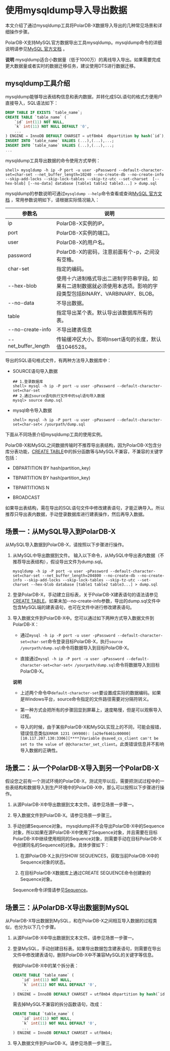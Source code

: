 使用mysqldump导入导出数据 
======================================

本文介绍了通过mysqldump工具将PolarDB-X数据导入导出的几种常见场景和详细操作步骤。

PolarDB-X支持MySQL官方数据导出工具mysqldump。mysqldump命令的详细说明请参见[MySQL 官方文档](http://dev.mysql.com/doc/refman/5.6/en/mysqldump.html) 。

**说明** mysqldump适合小数据量（低于1000万）的离线导入导出。如果需要完成更大数据量或者实时的数据迁移任务，建议使用DTS进行数据迁移。

mysqldump工具介绍 
----------------------------------

mysqldump能够导出表结构信息和表内数据，并转化成SQL语句的格式方便用户直接导入，SQL语法如下：

```sql
DROP TABLE IF EXISTS `table_name`;
CREATE TABLE `table_name` (
    `id` int(11) NOT NULL,
    `k` int(11) NOT NULL DEFAULT '0',
    ...
) ENGINE = InnoDB DEFAULT CHARSET = utf8mb4  dbpartition by hash(`id`);
INSERT INTO `table_name` VALUES (...),(...),...;
INSERT INTO `table_name` VALUES (...),(...),...;
...
```



mysqldump工具导出数据的命令使用方式举例：

```shell
shell> mysqldump -h ip -P port -u user -pPassword --default-character-set=char-set --net_buffer_length=10240 --no-create-db --no-create-info --skip-add-locks --skip-lock-tables --skip-tz-utc --set-charset  [--hex-blob] [--no-data] database [table1 table2 table3...] > dump.sql
```



mysqldump的参数说明可通过`mysqldump --help`命令查看或查询[MySQL 官方文档](http://dev.mysql.com/doc/refman/5.6/en/mysqldump.html) ，常用参数说明如下，请根据实际情况输入：


|         参数名         |                                 说明                                  |
|---------------------|---------------------------------------------------------------------|
| ip                  | PolarDB-X实例的IP。                                                     |
| port                | PolarDB-X实例的端口。                                                     |
| user                | PolarDB-X的用户名。                                                      |
| password            | PolarDB-X的密码，注意前面有个-p，之间没有空格。                                       |
| char-set            | 指定的编码。                                                              |
| --hex-blob          | 使用十六进制格式导出二进制字符串字段。如果有二进制数据就必须使用本选项。影响的字段类型包括BINARY、VARBINARY、BLOB。 |
| --no-data           | 不导出数据。                                                              |
| table               | 指定导出某个表。默认导出该数据库所有的表。                                               |
| --no-create-info    | 不导出建表信息                                                             |
| --net_buffer_length | 传输缓冲区大小。影响Insert语句的长度，默认值1046528。                                   |



导出的SQL语句格式文件，有两种方法导入数据库中：


* SOURCE语句导入数据

  ```shell
  ## 1.登录数据库
  shell> mysql -h ip -P port -u user -pPassword --default-character-set=char-set 
  ## 2.通过source语句执行文件中的sql语句导入数据
  mysql> source dump.sql
  ```

   

* mysql命令导入数据

  ```shell
  shell> mysql -h ip -P port -u user -pPassword --default-character-set=char-set< /yourpath/dump.sql
  ```

   




下面从不同场景介绍mysqldump工具的使用实例。

PolarDB-X和MySQL之间数据传输时不推荐导出表结构，因为PolarDB-X包含分库分表功能，[CREATE TABLE](../../dev-guide/topics/create-table.md)中的拆分函数等与MySQL不兼容，不兼容的关键字包括：


* DBPARTITION BY hash(partition_key)

* TBPARTITION BY hash(partition_key)

* TBPARTITIONS N

* BROADCAST




如果导出表结构，需在导出的SQL语句文件中修改建表语句，才能正确导入。所以推荐只导出表内数据，手动登录数据库进行建表操作，然后再导入数据。

场景一：从MySQL导入到PolarDB-X 
----------------------------------------

从MySQL导入数据到PolarDB-X，请按照以下步骤进行操作。

1. 从MySQL中导出数据到文件。 输入以下命令，从MySQL中导出表内数据（不推荐导出表结构），假设导出文件为dump.sql。

   ```shell
   mysqldump -h ip -P port -u user -pPassword --default-character-set=char-set --net_buffer_length=204800 --no-create-db --no-create-info --skip-add-locks --skip-lock-tables --skip-tz-utc --set-charset --hex-blob database [table1 table2 table3...] > dump.sql
   ```

    

2. 登录PolarDB-X，手动建立目标表，关于PolarDB-X建表语句的语法请参见[CREATE TABLE](../../dev-guide/topics/create-table.md)。如果未加--no-create-info参数，导出的dump.sql文件中包含MySQL端的建表语句，也可在文件中进行修改建表语句。

3. 导入数据文件到PolarDB-X中。您可以通过如下两种方式导入数据文件到PolarDB-X：
   * 通过`mysql -h ip -P port -u user -pPassword --default-character-set=char-set`命令登录目标PolarDB-X，执行`source /yourpath/dump.sql`命令将数据导入到目标PolarDB-X。
   
   * 直接通过`mysql -h ip -P port -u user -pPassword --default-character-set=char-set< /yourpath/dump.sql`命令将数据导入到目标PolarDB-X。
   

   
   **说明**
   * 上述两个命令中`default-character-set`要设置成实际的数据编码。如果是Windows平台，source命令指定的文件路径需要对分隔符转义。
   
   * 第一种方式会把所有的步骤回显到屏幕上，速度略慢，但是可以观察导入过程。
   
   * 导入的时候，由于某些PolarDB-X和MySQL实现上的不同，可能会报错，错误信息类似`ERROR 1231 (HY000): [a29ef6461c00000][10.117.207.130:3306][****]Variable @saved_cs_client can't be set to the value of @@character_set_client`。此类错误信息并不影响导入数据的正确性。
   

   
   




场景二：从一个PolarDB-X导入到另一个PolarDB-X 
-------------------------------------------------

假设您之前有一个测试环境的PolarDB-X，测试完毕以后，需要把测试过程中的一些表结构和数据导入到生产环境中的PolarDB-X中，那么可以按照以下步骤进行操作。

1. 从源PolarDB-X中导出数据到文本文件。请参见场景一步骤一。

2. 导入数据文件到PolarDB-X。请参见场景一步骤三。

3. 手动创建Sequence对象。 mysqldump并不会导出PolarDB-X中的Sequence对象，所以如果在源PolarDB-X中使用了Sequence对象，并且需要在目标PolarDB-X中继续使用相同的Sequence对象，则需要手动在目标PolarDB-X中创建同名的Sequence的对象。具体步骤如下：
   

   1. 在源PolarDB-X上执行SHOW SEQUENCES，获取当前PolarDB-X中的Sequence对象的状态。
   
   2. 在目标PolarDB-X数据库上通过CREATE SEQUENCE命令创建新的Sequence对象。
   

   

   Sequence命令详情请参见[Sequence](../../dev-guide/topics/sequence.md)。
   




场景三：从PolarDB-X导出数据到MySQL 
------------------------------------------

从PolarDB-X导出数据到MySQL，和在PolarDB-X之间相互导入数据的过程类似，也分为以下几个步骤。


1. 从源PolarDB-X中导出数据到文本文件。请参见场景一步骤一。

2. 登录MySQL，手动创建目标表。如果导出数据包含建表语句，则需要在导出文件中修改建表语句，删除PolarDB-X中不兼容MySQL的关键字等信息。

   例如PolarDB-X中的某个拆分表：

   ```sql
   CREATE TABLE `table_name` (
       `id` int(11) NOT NULL,
       `k` int(11) NOT NULL DEFAULT '0',
       ...
   ) ENGINE = InnoDB DEFAULT CHARSET = utf8mb4 dbpartition by hash(`id`);
   ```

   

   需去掉MySQL不兼容的拆分函数语句，改成：

   ```sql
   CREATE TABLE `table_name` (
       `id` int(11) NOT NULL,
       `k` int(11) NOT NULL DEFAULT '0',
       ...
   ) ENGINE = InnoDB DEFAULT CHARSET = utf8mb4;
   ```

    

3. 导入数据文件到PolarDB-X。请参见场景一步骤三。




